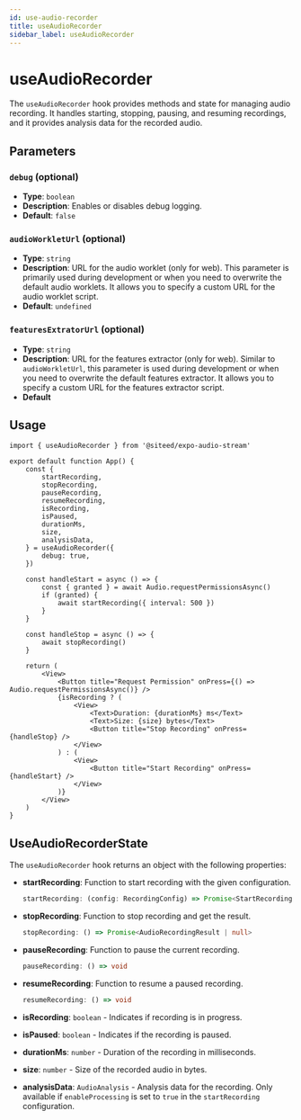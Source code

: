 ```yaml
---
id: use-audio-recorder
title: useAudioRecorder
sidebar_label: useAudioRecorder
---
```


# useAudioRecorder

The `useAudioRecorder` hook provides methods and state for managing audio recording. It handles starting, stopping, pausing, and resuming recordings, and it provides analysis data for the recorded audio.


## Parameters

### `debug` (optional)

- **Type**: `boolean`
- **Description**: Enables or disables debug logging.
- **Default**: `false`

### `audioWorkletUrl` (optional)

- **Type**: `string`
- **Description**: URL for the audio worklet (only for web). This parameter is primarily used during development or when you need to overwrite the default audio worklets. It allows you to specify a custom URL for the audio worklet script.
- **Default**: `undefined`

### `featuresExtratorUrl` (optional)

- **Type**: `string`
- **Description**: URL for the features extractor (only for web). Similar to `audioWorkletUrl`, this parameter is used during development or when you need to overwrite the default features extractor. It allows you to specify a custom URL for the features extractor script.
- **Default**

## Usage

```tsx
import { useAudioRecorder } from '@siteed/expo-audio-stream'

export default function App() {
    const {
        startRecording,
        stopRecording,
        pauseRecording,
        resumeRecording,
        isRecording,
        isPaused,
        durationMs,
        size,
        analysisData,
    } = useAudioRecorder({
        debug: true,
    })

    const handleStart = async () => {
        const { granted } = await Audio.requestPermissionsAsync()
        if (granted) {
            await startRecording({ interval: 500 })
        }
    }

    const handleStop = async () => {
        await stopRecording()
    }

    return (
        <View>
            <Button title="Request Permission" onPress={() => Audio.requestPermissionsAsync()} />
            {isRecording ? (
                <View>
                    <Text>Duration: {durationMs} ms</Text>
                    <Text>Size: {size} bytes</Text>
                    <Button title="Stop Recording" onPress={handleStop} />
                </View>
            ) : (
                <View>
                    <Button title="Start Recording" onPress={handleStart} />
                </View>
            )}
        </View>
    )
}
```

## UseAudioRecorderState

The `useAudioRecorder` hook returns an object with the following properties:

- **startRecording**: Function to start recording with the given configuration.
    ```ts
    startRecording: (config: RecordingConfig) => Promise<StartRecordingResult>
    ```

- **stopRecording**: Function to stop recording and get the result.
    ```ts
    stopRecording: () => Promise<AudioRecordingResult | null>
    ```

- **pauseRecording**: Function to pause the current recording.
    ```ts
    pauseRecording: () => void
    ```

- **resumeRecording**: Function to resume a paused recording.
    ```ts
    resumeRecording: () => void
    ```

- **isRecording**: `boolean` - Indicates if recording is in progress.
- **isPaused**: `boolean` - Indicates if the recording is paused.
- **durationMs**: `number` - Duration of the recording in milliseconds.
- **size**: `number` - Size of the recorded audio in bytes.
- **analysisData**: `AudioAnalysis` - Analysis data for the recording. Only available if `enableProcessing` is set to `true` in the `startRecording` configuration.

